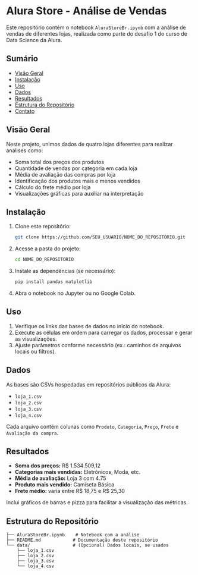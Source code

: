 # Alura Store - Análise de Vendas

Este repositório contém o notebook `AluraStoreBr.ipynb` com a análise de vendas de diferentes lojas, realizada como parte do desafio 1 do curso de Data Science da Alura.

## Sumário

- [Visão Geral](#visão-geral)
- [Instalação](#instalação)
- [Uso](#uso)
- [Dados](#dados)
- [Resultados](#resultados)
- [Estrutura do Repositório](#estrutura-do-repositório)
- [Contato](#contato)

## Visão Geral

Neste projeto, unimos dados de quatro lojas diferentes para realizar análises como:

- Soma total dos preços dos produtos
- Quantidade de vendas por categoria em cada loja
- Média de avaliação das compras por loja
- Identificação dos produtos mais e menos vendidos
- Cálculo do frete médio por loja
- Visualizações gráficas para auxiliar na interpretação

## Instalação

1. Clone este repositório:
   ```bash
   git clone https://github.com/SEU_USUARIO/NOME_DO_REPOSITORIO.git
   ```
2. Acesse a pasta do projeto:
   ```bash
   cd NOME_DO_REPOSITORIO
   ```
3. Instale as dependências (se necessário):
   ```bash
   pip install pandas matplotlib
   ```
4. Abra o notebook no Jupyter ou no Google Colab.

## Uso

1. Verifique os links das bases de dados no início do notebook.
2. Execute as células em ordem para carregar os dados, processar e gerar as visualizações.
3. Ajuste parâmetros conforme necessário (ex.: caminhos de arquivos locais ou filtros).

## Dados

As bases são CSVs hospedadas em repositórios públicos da Alura:

- `loja_1.csv`
- `loja_2.csv`
- `loja_3.csv`
- `loja_4.csv`

Cada arquivo contém colunas como `Produto`, `Categoria`, `Preço`, `Frete` e `Avaliação da compra`.

## Resultados

- **Soma dos preços:** R$ 1.534.509,12
- **Categorias mais vendidas:** Eletrônicos, Moda, etc.
- **Média de avaliação:** Loja 3 com 4.75
- **Produto mais vendido:** Camiseta Básica
- **Frete médio:** varia entre R$ 18,75 e R$ 25,30

Inclui gráficos de barras e pizza para facilitar a visualização das métricas.

## Estrutura do Repositório

```plaintext
├── AluraStoreBr.ipynb    # Notebook com a análise
├── README.md            # Documentação deste repositório
└── data/                # (Opcional) Dados locais, se usados
    ├── loja_1.csv
    ├── loja_2.csv
    ├── loja_3.csv
    └── loja_4.csv
```
